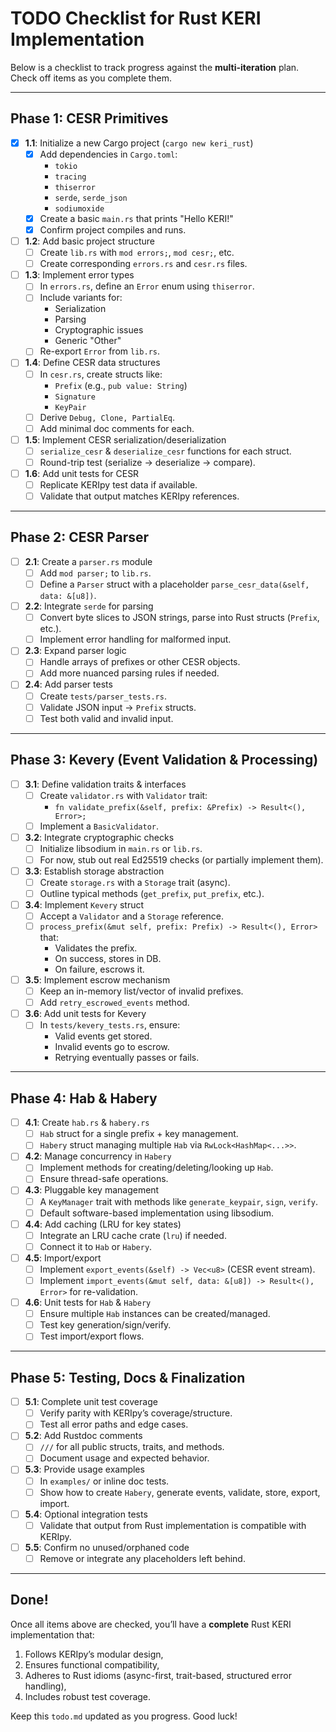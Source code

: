 # TODO Checklist for Rust KERI Implementation

Below is a checklist to track progress against the **multi-iteration** plan. Check off items as you complete them.

---

## **Phase 1: CESR Primitives**

- [x] **1.1**: Initialize a new Cargo project (`cargo new keri_rust`)
    - [x] Add dependencies in `Cargo.toml`:
        - `tokio`
        - `tracing`
        - `thiserror`
        - `serde`, `serde_json`
        - `sodiumoxide`
    - [x] Create a basic `main.rs` that prints "Hello KERI!"
    - [x] Confirm project compiles and runs.

- [ ] **1.2**: Add basic project structure
    - [ ] Create `lib.rs` with `mod errors;`, `mod cesr;`, etc.
    - [ ] Create corresponding `errors.rs` and `cesr.rs` files.

- [ ] **1.3**: Implement error types
    - [ ] In `errors.rs`, define an `Error` enum using `thiserror`.
    - [ ] Include variants for:
        - Serialization
        - Parsing
        - Cryptographic issues
        - Generic "Other"
    - [ ] Re-export `Error` from `lib.rs`.

- [ ] **1.4**: Define CESR data structures
    - [ ] In `cesr.rs`, create structs like:
        - `Prefix` (e.g., `pub value: String`)
        - `Signature`
        - `KeyPair`
    - [ ] Derive `Debug, Clone, PartialEq`.
    - [ ] Add minimal doc comments for each.

- [ ] **1.5**: Implement CESR serialization/deserialization
    - [ ] `serialize_cesr` & `deserialize_cesr` functions for each struct.
    - [ ] Round-trip test (serialize → deserialize → compare).

- [ ] **1.6**: Add unit tests for CESR
    - [ ] Replicate KERIpy test data if available.
    - [ ] Validate that output matches KERIpy references.

---

## **Phase 2: CESR Parser**

- [ ] **2.1**: Create a `parser.rs` module
    - [ ] Add `mod parser;` to `lib.rs`.
    - [ ] Define a `Parser` struct with a placeholder `parse_cesr_data(&self, data: &[u8])`.

- [ ] **2.2**: Integrate `serde` for parsing
    - [ ] Convert byte slices to JSON strings, parse into Rust structs (`Prefix`, etc.).
    - [ ] Implement error handling for malformed input.

- [ ] **2.3**: Expand parser logic
    - [ ] Handle arrays of prefixes or other CESR objects.
    - [ ] Add more nuanced parsing rules if needed.

- [ ] **2.4**: Add parser tests
    - [ ] Create `tests/parser_tests.rs`.
    - [ ] Validate JSON input → `Prefix` structs.
    - [ ] Test both valid and invalid input.

---

## **Phase 3: Kevery (Event Validation & Processing)**

- [ ] **3.1**: Define validation traits & interfaces
    - [ ] Create `validator.rs` with `Validator` trait:
        - `fn validate_prefix(&self, prefix: &Prefix) -> Result<(), Error>;`
    - [ ] Implement a `BasicValidator`.

- [ ] **3.2**: Integrate cryptographic checks
    - [ ] Initialize libsodium in `main.rs` or `lib.rs`.
    - [ ] For now, stub out real Ed25519 checks (or partially implement them).

- [ ] **3.3**: Establish storage abstraction
    - [ ] Create `storage.rs` with a `Storage` trait (async).
    - [ ] Outline typical methods (`get_prefix`, `put_prefix`, etc.).

- [ ] **3.4**: Implement `Kevery` struct
    - [ ] Accept a `Validator` and a `Storage` reference.
    - [ ] `process_prefix(&mut self, prefix: Prefix) -> Result<(), Error>` that:
        - Validates the prefix.
        - On success, stores in DB.
        - On failure, escrows it.

- [ ] **3.5**: Implement escrow mechanism
    - [ ] Keep an in-memory list/vector of invalid prefixes.
    - [ ] Add `retry_escrowed_events` method.

- [ ] **3.6**: Add unit tests for Kevery
    - [ ] In `tests/kevery_tests.rs`, ensure:
        - Valid events get stored.
        - Invalid events go to escrow.
        - Retrying eventually passes or fails.

---

## **Phase 4: Hab & Habery**

- [ ] **4.1**: Create `hab.rs` & `habery.rs`
    - [ ] `Hab` struct for a single prefix + key management.
    - [ ] `Habery` struct managing multiple `Hab` via `RwLock<HashMap<...>>`.

- [ ] **4.2**: Manage concurrency in `Habery`
    - [ ] Implement methods for creating/deleting/looking up `Hab`.
    - [ ] Ensure thread-safe operations.

- [ ] **4.3**: Pluggable key management
    - [ ] A `KeyManager` trait with methods like `generate_keypair`, `sign`, `verify`.
    - [ ] Default software-based implementation using libsodium.

- [ ] **4.4**: Add caching (LRU for key states)
    - [ ] Integrate an LRU cache crate (`lru`) if needed.
    - [ ] Connect it to `Hab` or `Habery`.

- [ ] **4.5**: Import/export
    - [ ] Implement `export_events(&self) -> Vec<u8>` (CESR event stream).
    - [ ] Implement `import_events(&mut self, data: &[u8]) -> Result<(), Error>` for re-validation.

- [ ] **4.6**: Unit tests for `Hab` & `Habery`
    - [ ] Ensure multiple `Hab` instances can be created/managed.
    - [ ] Test key generation/sign/verify.
    - [ ] Test import/export flows.

---

## **Phase 5: Testing, Docs & Finalization**

- [ ] **5.1**: Complete unit test coverage
    - [ ] Verify parity with KERIpy’s coverage/structure.
    - [ ] Test all error paths and edge cases.

- [ ] **5.2**: Add Rustdoc comments
    - [ ] `///` for all public structs, traits, and methods.
    - [ ] Document usage and expected behavior.

- [ ] **5.3**: Provide usage examples
    - [ ] In `examples/` or inline doc tests.
    - [ ] Show how to create `Habery`, generate events, validate, store, export, import.

- [ ] **5.4**: Optional integration tests
    - [ ] Validate that output from Rust implementation is compatible with KERIpy.

- [ ] **5.5**: Confirm no unused/orphaned code
    - [ ] Remove or integrate any placeholders left behind.

---

## **Done!**
Once all items above are checked, you’ll have a **complete** Rust KERI implementation that:
1. Follows KERIpy’s modular design,
2. Ensures functional compatibility,
3. Adheres to Rust idioms (async-first, trait-based, structured error handling),
4. Includes robust test coverage.

Keep this `todo.md` updated as you progress. Good luck!